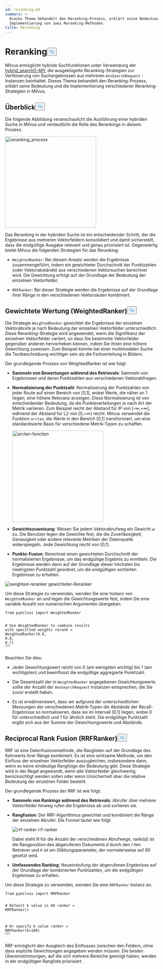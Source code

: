 ```yaml
---
id: reranking.md
summary: >-
  Dieses Thema behandelt den Reranking-Prozess, erklärt seine Bedeutung und die
  Implementierung von zwei Reranking-Methoden.
title: Reranking
---
```

<h1 id="Reranking" class="common-anchor-header">Reranking<button data-href="#Reranking" class="anchor-icon" translate="no">
      <svg translate="no"
        aria-hidden="true"
        focusable="false"
        height="20"
        version="1.1"
        viewBox="0 0 16 16"
        width="16"
      >
        <path
          fill="#0092E4"
          fill-rule="evenodd"
          d="M4 9h1v1H4c-1.5 0-3-1.69-3-3.5S2.55 3 4 3h4c1.45 0 3 1.69 3 3.5 0 1.41-.91 2.72-2 3.25V8.59c.58-.45 1-1.27 1-2.09C10 5.22 8.98 4 8 4H4c-.98 0-2 1.22-2 2.5S3 9 4 9zm9-3h-1v1h1c1 0 2 1.22 2 2.5S13.98 12 13 12H9c-.98 0-2-1.22-2-2.5 0-.83.42-1.64 1-2.09V6.25c-1.09.53-2 1.84-2 3.25C6 11.31 7.55 13 9 13h4c1.45 0 3-1.69 3-3.5S14.5 6 13 6z"
        ></path>
      </svg>
    </button></h1><p>Milvus ermöglicht hybride Suchfunktionen unter Verwendung der <a href="https://milvus.io/api-reference/pymilvus/v2.4.x/ORM/Collection/hybrid_search.md">hybrid_search()-API</a>, die ausgeklügelte Reranking-Strategien zur Verfeinerung von Suchergebnissen aus mehreren <code translate="no">AnnSearchRequest</code> -Instanzen beinhaltet. Dieses Thema behandelt den Reranking-Prozess, erklärt seine Bedeutung und die Implementierung verschiedener Reranking-Strategien in Milvus.</p>
<h2 id="Overview" class="common-anchor-header">Überblick<button data-href="#Overview" class="anchor-icon" translate="no">
      <svg translate="no"
        aria-hidden="true"
        focusable="false"
        height="20"
        version="1.1"
        viewBox="0 0 16 16"
        width="16"
      >
        <path
          fill="#0092E4"
          fill-rule="evenodd"
          d="M4 9h1v1H4c-1.5 0-3-1.69-3-3.5S2.55 3 4 3h4c1.45 0 3 1.69 3 3.5 0 1.41-.91 2.72-2 3.25V8.59c.58-.45 1-1.27 1-2.09C10 5.22 8.98 4 8 4H4c-.98 0-2 1.22-2 2.5S3 9 4 9zm9-3h-1v1h1c1 0 2 1.22 2 2.5S13.98 12 13 12H9c-.98 0-2-1.22-2-2.5 0-.83.42-1.64 1-2.09V6.25c-1.09.53-2 1.84-2 3.25C6 11.31 7.55 13 9 13h4c1.45 0 3-1.69 3-3.5S14.5 6 13 6z"
        ></path>
      </svg>
    </button></h2><p>Die folgende Abbildung veranschaulicht die Ausführung einer hybriden Suche in Milvus und verdeutlicht die Rolle des Rerankings in diesem Prozess.</p>
<p><img translate="no" src="/docs/v2.4.x/assets/multi-vector-rerank.png" alt="reranking_process" width="300"/></p>
<p>Das Reranking in der hybriden Suche ist ein entscheidender Schritt, der die Ergebnisse aus mehreren Vektorfeldern konsolidiert und damit sicherstellt, dass die endgültige Ausgabe relevant und genau priorisiert ist. Gegenwärtig bietet Milvus die folgenden Strategien für das Reranking:</p>
<ul>
<li><p><code translate="no">WeightedRanker</code>: Bei diesem Ansatz werden die Ergebnisse zusammengeführt, indem ein gewichteter Durchschnitt der Punktzahlen (oder Vektorabstände) aus verschiedenen Vektorsuchen berechnet wird. Die Gewichtung erfolgt auf der Grundlage der Bedeutung der einzelnen Vektorfelder.</p></li>
<li><p><code translate="no">RRFRanker</code>: Bei dieser Strategie werden die Ergebnisse auf der Grundlage ihrer Ränge in den verschiedenen Vektorsäulen kombiniert.</p></li>
</ul>
<h2 id="Weighted-Scoring-WeightedRanker" class="common-anchor-header">Gewichtete Wertung (WeightedRanker)<button data-href="#Weighted-Scoring-WeightedRanker" class="anchor-icon" translate="no">
      <svg translate="no"
        aria-hidden="true"
        focusable="false"
        height="20"
        version="1.1"
        viewBox="0 0 16 16"
        width="16"
      >
        <path
          fill="#0092E4"
          fill-rule="evenodd"
          d="M4 9h1v1H4c-1.5 0-3-1.69-3-3.5S2.55 3 4 3h4c1.45 0 3 1.69 3 3.5 0 1.41-.91 2.72-2 3.25V8.59c.58-.45 1-1.27 1-2.09C10 5.22 8.98 4 8 4H4c-.98 0-2 1.22-2 2.5S3 9 4 9zm9-3h-1v1h1c1 0 2 1.22 2 2.5S13.98 12 13 12H9c-.98 0-2-1.22-2-2.5 0-.83.42-1.64 1-2.09V6.25c-1.09.53-2 1.84-2 3.25C6 11.31 7.55 13 9 13h4c1.45 0 3-1.69 3-3.5S14.5 6 13 6z"
        ></path>
      </svg>
    </button></h2><p>Die Strategie <code translate="no">WeightedRanker</code> gewichtet die Ergebnisse der einzelnen Vektorabrufe je nach Bedeutung der einzelnen Vektorfelder unterschiedlich. Diese Reranking-Strategie wird angewendet, wenn die Signifikanz der einzelnen Vektorfelder variiert, so dass Sie bestimmte Vektorfelder gegenüber anderen hervorheben können, indem Sie ihnen eine höhere Gewichtung zuweisen. Zum Beispiel könnte bei einer multimodalen Suche die Textbeschreibung wichtiger sein als die Farbverteilung in Bildern.</p>
<p>Der grundlegende Prozess von WeightedRanker ist wie folgt:</p>
<ul>
<li><p><strong>Sammeln von Bewertungen während des Retrievals</strong>: Sammeln von Ergebnissen und deren Punktzahlen aus verschiedenen Vektorabfragen.</p></li>
<li><p><strong>Normalisierung der Punktzahl</strong>: Normalisierung der Punktzahlen von jeder Route auf einen Bereich von [0,1], wobei Werte, die näher an 1 liegen, eine höhere Relevanz anzeigen. Diese Normalisierung ist von entscheidender Bedeutung, da die Punkteverteilungen je nach Art der Metrik variieren. Zum Beispiel reicht der Abstand für IP von [-∞,+∞], während der Abstand für L2 von [0,+∞] reicht. Milvus verwendet die Funktion <code translate="no">arctan</code>, die Werte in den Bereich [0,1] transformiert, um eine standardisierte Basis für verschiedene Metrik-Typen zu schaffen.</p>
<p><img translate="no" src="/docs/v2.4.x/assets/arctan.png" alt="arctan-function" width="300"/></p></li>
<li><p><strong>Gewichtszuweisung</strong>: Weisen Sie jedem Vektorabrufweg ein Gewicht <code translate="no">w𝑖</code> zu. Die Benutzer legen die Gewichte fest, die die Zuverlässigkeit, Genauigkeit oder andere relevante Metriken der Datenquelle widerspiegeln. Jede Gewichtung reicht von [0,1].</p></li>
<li><p><strong>Punkte-Fusion</strong>: Berechnet einen gewichteten Durchschnitt der normalisierten Ergebnisse, um das endgültige Ergebnis zu ermitteln. Die Ergebnisse werden dann auf der Grundlage dieser höchsten bis niedrigsten Punktzahl geordnet, um die endgültigen sortierten Ergebnisse zu erhalten.</p></li>
</ul>
<p>
  
   <span class="img-wrapper"> <img translate="no" src="/docs/v2.4.x//assets/weighted-reranker.png" alt="weighted-reranker" class="doc-image" id="weighted-reranker" />
   </span> <span class="img-wrapper"> <span>gewichteter-Reranker</span> </span></p>
<p>Um diese Strategie zu verwenden, wenden Sie eine Instanz von <code translate="no">WeightedRanker</code> an und legen die Gewichtungswerte fest, indem Sie eine variable Anzahl von numerischen Argumenten übergeben.</p>
<pre><code translate="no" class="language-python"><span class="hljs-keyword">from</span> pymilvus <span class="hljs-keyword">import</span> WeightedRanker

<span class="hljs-comment"># Use WeightedRanker to combine results with specified weights</span>
rerank = WeightedRanker(<span class="hljs-number">0.8</span>, <span class="hljs-number">0.8</span>, <span class="hljs-number">0.7</span>) 
<button class="copy-code-btn"></button></code></pre>
<p>Beachten Sie dies:</p>
<ul>
<li><p>Jeder Gewichtungswert reicht von 0 (am wenigsten wichtig) bis 1 (am wichtigsten) und beeinflusst die endgültige aggregierte Punktzahl.</p></li>
<li><p>Die Gesamtzahl der in <code translate="no">WeightedRanker</code> angegebenen Gewichtungswerte sollte der Anzahl der <code translate="no">AnnSearchRequest</code> Instanzen entsprechen, die Sie zuvor erstellt haben.</p></li>
<li><p>Es ist erwähnenswert, dass wir aufgrund der unterschiedlichen Messungen der verschiedenen Metrik-Typen die Abstände der Recall-Ergebnisse so normalisieren, dass sie im Intervall [0,1] liegen, wobei 0 für unterschiedlich und 1 für ähnlich steht. Die endgültige Punktzahl ergibt sich aus der Summe der Gewichtungswerte und Abstände.</p></li>
</ul>
<h2 id="Reciprocal-Rank-Fusion-RRFRanker" class="common-anchor-header">Reciprocal Rank Fusion (RRFRanker)<button data-href="#Reciprocal-Rank-Fusion-RRFRanker" class="anchor-icon" translate="no">
      <svg translate="no"
        aria-hidden="true"
        focusable="false"
        height="20"
        version="1.1"
        viewBox="0 0 16 16"
        width="16"
      >
        <path
          fill="#0092E4"
          fill-rule="evenodd"
          d="M4 9h1v1H4c-1.5 0-3-1.69-3-3.5S2.55 3 4 3h4c1.45 0 3 1.69 3 3.5 0 1.41-.91 2.72-2 3.25V8.59c.58-.45 1-1.27 1-2.09C10 5.22 8.98 4 8 4H4c-.98 0-2 1.22-2 2.5S3 9 4 9zm9-3h-1v1h1c1 0 2 1.22 2 2.5S13.98 12 13 12H9c-.98 0-2-1.22-2-2.5 0-.83.42-1.64 1-2.09V6.25c-1.09.53-2 1.84-2 3.25C6 11.31 7.55 13 9 13h4c1.45 0 3-1.69 3-3.5S14.5 6 13 6z"
        ></path>
      </svg>
    </button></h2><p>RRF ist eine Datenfusionsmethode, die Ranglisten auf der Grundlage des Kehrwerts ihrer Ränge kombiniert. Es ist eine wirksame Methode, um den Einfluss der einzelnen Vektorfelder auszugleichen, insbesondere dann, wenn es keine eindeutige Rangfolge der Bedeutung gibt. Diese Strategie wird in der Regel angewandt, wenn alle Vektorfelder gleichwertig berücksichtigt werden sollen oder wenn Unsicherheit über die relative Bedeutung der einzelnen Felder besteht.</p>
<p>Der grundlegende Prozess der RRF ist wie folgt:</p>
<ul>
<li><p><strong>Sammeln von Rankings während des Retrievals</strong>: Abrufer über mehrere Vektorfelder hinweg rufen die Ergebnisse ab und sortieren sie.</p></li>
<li><p><strong>Rangfusion</strong>: Der RRF-Algorithmus gewichtet und kombiniert die Ränge der einzelnen Abrufer. Die Formel lautet wie folgt:</p>
<p>
  
   <span class="img-wrapper"> <img translate="no" src="/docs/v2.4.x//assets/rrf-ranker.png" alt="rrf-ranker" class="doc-image" id="rrf-ranker" />
   </span> <span class="img-wrapper"> <span>rrf-ranker</span> </span></p>
<p>Dabei steht 𝑁 für die Anzahl der verschiedenen Abrufwege, rank𝑖(𝑑) ist die Rangposition des abgerufenen Dokuments 𝑑 durch den 𝑖-ten Retriever und 𝑘 ist ein Glättungsparameter, der normalerweise auf 60 gesetzt wird.</p></li>
<li><p><strong>Umfassendes Ranking</strong>: Neueinstufung der abgerufenen Ergebnisse auf der Grundlage der kombinierten Punktzahlen, um die endgültigen Ergebnisse zu erhalten.</p></li>
</ul>
<p>Um diese Strategie zu verwenden, wenden Sie eine <code translate="no">RRFRanker</code> Instanz an.</p>
<pre><code translate="no" class="language-python"><span class="hljs-keyword">from</span> pymilvus <span class="hljs-keyword">import</span> RRFRanker

<span class="hljs-comment"># Default k value is 60</span>
ranker = RRFRanker()

<span class="hljs-comment"># Or specify k value</span>
ranker = RRFRanker(k=<span class="hljs-number">100</span>)
<button class="copy-code-btn"></button></code></pre>
<p>RRF ermöglicht den Ausgleich des Einflusses zwischen den Feldern, ohne dass explizite Gewichtungen angegeben werden müssen. Die besten Übereinstimmungen, auf die sich mehrere Bereiche geeinigt haben, werden in der endgültigen Rangliste priorisiert.</p>

